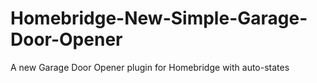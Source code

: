# Homebridge-New-Simple-Garage-Door-Opener
A new Garage Door Opener plugin for Homebridge with auto-states
